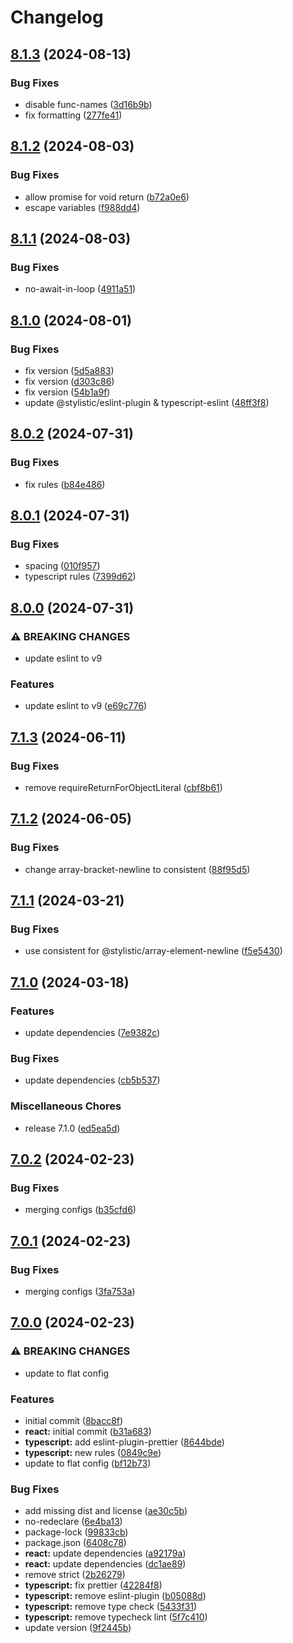 # Changelog

## [8.1.3](https://github.com/joshuaavalon/eslint-config/compare/eslint-config-v8.1.2...eslint-config-v8.1.3) (2024-08-13)


### Bug Fixes

* disable func-names ([3d16b9b](https://github.com/joshuaavalon/eslint-config/commit/3d16b9ba78bea5e31be50ba7c00d008653a1b72d))
* fix formatting ([277fe41](https://github.com/joshuaavalon/eslint-config/commit/277fe41822aa780e905fb29babcb8e4f611a48b0))

## [8.1.2](https://github.com/joshuaavalon/eslint-config/compare/eslint-config-v8.1.1...eslint-config-v8.1.2) (2024-08-03)


### Bug Fixes

* allow promise for void return ([b72a0e6](https://github.com/joshuaavalon/eslint-config/commit/b72a0e6887b48b094a38901f0a4815547f0168d1))
* escape variables ([f988dd4](https://github.com/joshuaavalon/eslint-config/commit/f988dd4a6a2203ce919872b9183fe78c87af6441))

## [8.1.1](https://github.com/joshuaavalon/eslint-config/compare/eslint-config-v8.1.0...eslint-config-v8.1.1) (2024-08-03)


### Bug Fixes

* no-await-in-loop ([4911a51](https://github.com/joshuaavalon/eslint-config/commit/4911a510dfcd88a2429db3d2dde190c1be491e08))

## [8.1.0](https://github.com/joshuaavalon/eslint-config/compare/eslint-config-v8.0.2...eslint-config-v8.1.0) (2024-08-01)


### Bug Fixes

* fix version ([5d5a883](https://github.com/joshuaavalon/eslint-config/commit/5d5a883985b1ab01a67375c16272a7551cbf1a0a))
* fix version ([d303c86](https://github.com/joshuaavalon/eslint-config/commit/d303c86a44887f09f4ac585fdcad8602ab9d51ae))
* fix version ([54b1a9f](https://github.com/joshuaavalon/eslint-config/commit/54b1a9f579aaca0a1f601ccfcfbbd365d1a2909f))
* update @stylistic/eslint-plugin & typescript-eslint ([48ff3f8](https://github.com/joshuaavalon/eslint-config/commit/48ff3f84d2140a357f6a14acaebd4afa8cc78d33))

## [8.0.2](https://github.com/joshuaavalon/eslint-config/compare/eslint-config-v8.0.1...eslint-config-v8.0.2) (2024-07-31)


### Bug Fixes

* fix rules ([b84e486](https://github.com/joshuaavalon/eslint-config/commit/b84e486050d4cbb521526196b9c69c9a1ce23715))

## [8.0.1](https://github.com/joshuaavalon/eslint-config/compare/eslint-config-v8.0.0...eslint-config-v8.0.1) (2024-07-31)


### Bug Fixes

* spacing ([010f957](https://github.com/joshuaavalon/eslint-config/commit/010f957b72cf006dce7fee23daf262fd038b8e52))
* typescript rules ([7399d62](https://github.com/joshuaavalon/eslint-config/commit/7399d6226881ffa0efc277339de5e33483d260cf))

## [8.0.0](https://github.com/joshuaavalon/eslint-config/compare/eslint-config-v7.1.3...eslint-config-v8.0.0) (2024-07-31)


### ⚠ BREAKING CHANGES

* update eslint to v9

### Features

* update eslint to v9 ([e69c776](https://github.com/joshuaavalon/eslint-config/commit/e69c77653fcab4a31b93fce0a84722ad52697e39))

## [7.1.3](https://github.com/joshuaavalon/eslint-config/compare/eslint-config-v7.1.2...eslint-config-v7.1.3) (2024-06-11)


### Bug Fixes

* remove requireReturnForObjectLiteral ([cbf8b61](https://github.com/joshuaavalon/eslint-config/commit/cbf8b613ab27765a24d8a26c0f51531a2bc0e229))

## [7.1.2](https://github.com/joshuaavalon/eslint-config/compare/eslint-config-v7.1.1...eslint-config-v7.1.2) (2024-06-05)


### Bug Fixes

* change array-bracket-newline to consistent ([88f95d5](https://github.com/joshuaavalon/eslint-config/commit/88f95d525b92558ffeb35f010164497a8c07f075))

## [7.1.1](https://github.com/joshuaavalon/eslint-config/compare/eslint-config-v7.1.0...eslint-config-v7.1.1) (2024-03-21)


### Bug Fixes

* use consistent for @stylistic/array-element-newline ([f5e5430](https://github.com/joshuaavalon/eslint-config/commit/f5e54308a3b8b16b59a22941c27d24a1dcbc3b01))

## [7.1.0](https://github.com/joshuaavalon/eslint-config/compare/eslint-config-v7.0.2...eslint-config-v7.1.0) (2024-03-18)


### Features

* update dependencies ([7e9382c](https://github.com/joshuaavalon/eslint-config/commit/7e9382c39102a6fa467b110492038715100ec412))


### Bug Fixes

* update dependencies ([cb5b537](https://github.com/joshuaavalon/eslint-config/commit/cb5b537646be27ff6c96dc209dd6c90f480b9db0))


### Miscellaneous Chores

* release 7.1.0 ([ed5ea5d](https://github.com/joshuaavalon/eslint-config/commit/ed5ea5df4353becc47f1b6be6313aa814b05a315))

## [7.0.2](https://github.com/joshuaavalon/eslint-config/compare/@joshuaavalon/eslint-config-v7.0.1...@joshuaavalon/eslint-config-v7.0.2) (2024-02-23)


### Bug Fixes

* merging configs ([b35cfd6](https://github.com/joshuaavalon/eslint-config/commit/b35cfd6d7055cf89b112aa7a6c30a82ee87a6a04))

## [7.0.1](https://github.com/joshuaavalon/eslint-config/compare/@joshuaavalon/eslint-config-v7.0.0...@joshuaavalon/eslint-config-v7.0.1) (2024-02-23)


### Bug Fixes

* merging configs ([3fa753a](https://github.com/joshuaavalon/eslint-config/commit/3fa753ac1a29df3424df7ac5ab62378b67a05907))

## [7.0.0](https://github.com/joshuaavalon/eslint-config/compare/@joshuaavalon/eslint-config-v6.0.0...@joshuaavalon/eslint-config-v7.0.0) (2024-02-23)


### ⚠ BREAKING CHANGES

* update to flat config

### Features

* initial commit ([8bacc8f](https://github.com/joshuaavalon/eslint-config/commit/8bacc8fe613ca20e971e717059836a7b7464557b))
* **react:** initial commit ([b31a683](https://github.com/joshuaavalon/eslint-config/commit/b31a683b679a241869343a99687379a592ffd740))
* **typescript:** add eslint-plugin-prettier ([8644bde](https://github.com/joshuaavalon/eslint-config/commit/8644bdea6a61220e946db95c0e2c4ada30451a0f))
* **typescript:** new rules ([0849c9e](https://github.com/joshuaavalon/eslint-config/commit/0849c9e4b83367c2bde3bba700acfe5371db1d96))
* update to flat config ([bf12b73](https://github.com/joshuaavalon/eslint-config/commit/bf12b73e4e1c77f0389f37edbcca23719c72b1c6))


### Bug Fixes

* add missing dist and license ([ae30c5b](https://github.com/joshuaavalon/eslint-config/commit/ae30c5bcb1911bccbd32c764e3da8c772bf76ed1))
* no-redeclare ([6e4ba13](https://github.com/joshuaavalon/eslint-config/commit/6e4ba135be0855eedb7614236e20079906b98f2b))
* package-lock ([99833cb](https://github.com/joshuaavalon/eslint-config/commit/99833cbe0afaf18a6ff9b4ab090ebf769d78797e))
* package.json ([6408c78](https://github.com/joshuaavalon/eslint-config/commit/6408c78534abf5732dea0e3ebc77ab0cd6a93c93))
* **react:** update dependencies ([a92179a](https://github.com/joshuaavalon/eslint-config/commit/a92179a62954664237f4939c431b8172ddaaaf33))
* **react:** update dependencies ([dc1ae89](https://github.com/joshuaavalon/eslint-config/commit/dc1ae89bdfd578b335fffb87832d578b8ccadd3d))
* remove strict ([2b26279](https://github.com/joshuaavalon/eslint-config/commit/2b2627941e0361bd3f42b434e5f17c240ed039b1))
* **typescript:** fix prettier ([42284f8](https://github.com/joshuaavalon/eslint-config/commit/42284f8783ee64ca5d8696b747857b15f986b362))
* **typescript:** remove eslint-plugin ([b05088d](https://github.com/joshuaavalon/eslint-config/commit/b05088de168a4f32621e026ea2641f4a2b13c778))
* **typescript:** remove type check ([5433f31](https://github.com/joshuaavalon/eslint-config/commit/5433f31efcba0dd97989294422746b94d01e0122))
* **typescript:** remove typecheck lint ([5f7c410](https://github.com/joshuaavalon/eslint-config/commit/5f7c410e4e7f5276ca4af4ca37d8311097080a58))
* update version ([9f2445b](https://github.com/joshuaavalon/eslint-config/commit/9f2445b0644399eeadf3dc145f8ec34db0a9545a))
